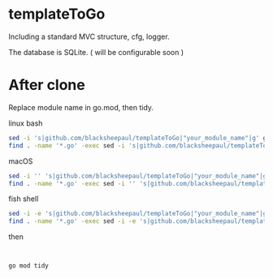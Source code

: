 # templateToGo

Including a standard MVC structure, cfg, logger.

The database is SQLite. ( will be configurable soon )

# After clone

Replace module name in go.mod, then tidy.

linux bash

```bash
sed -i 's|github.com/blacksheepaul/templateToGo|"your_module_name"|g' go.mod
find . -name '*.go' -exec sed -i 's|github.com/blacksheepaul/templateToGo|"your_module_name"|g' {} \;
```

macOS
```bash
sed -i '' 's|github.com/blacksheepaul/templateToGo|"your_module_name"|g' go.mod
find . -name '*.go' -exec sed -i '' 's|github.com/blacksheepaul/templateToGo|"your_module_name"|g' {} \;
```

fish shell
```bash
sed -i -e 's|github.com/blacksheepaul/templateToGo|"your_module_name"|g' go.mod
find . -name '*.go' -exec sed -i -e 's|github.com/blacksheepaul/templateToGo|"your_module_name"|g' {} \;
```

then
```bash


go mod tidy
```
